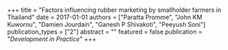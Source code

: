 +++
title = "Factors influencing rubber marketing by smallholder farmers in Thailand"
date = 2017-01-01
authors = ["Paratta Promme", "John KM Kuwornu", "Damien Jourdain", "Ganesh P Shivakoti", "Peeyush Soni"]
publication_types = ["2"]
abstract = ""
featured = false
publication = "*Development in Practice*"
+++

